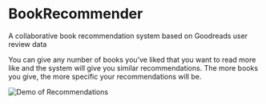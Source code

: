 # BookRecommender
 A collaborative book recommendation system based on Goodreads user review data

 You can give any number of books you've liked that you want to read more like and the system will give you similar recommendations. The more books you give, the more specific your recommendations will be. 
 
![Demo of Recommendations](https://media.giphy.com/media/jjlr3qJ4pKTWcy4NCG/giphy.gif)

